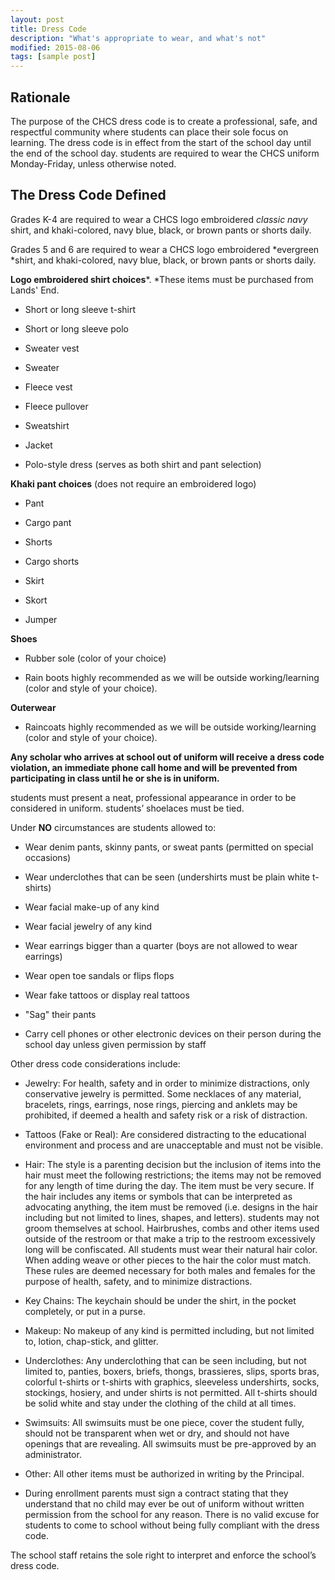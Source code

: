 ```yaml
---
layout: post
title: Dress Code
description: "What's appropriate to wear, and what's not"
modified: 2015-08-06
tags: [sample post]
---
```


## Rationale

The purpose of the CHCS dress code is to create a professional, safe, and respectful community where students can place their sole focus on learning.  The dress code is in effect from the start of the school day until the end of the school day.  students are required to wear the CHCS uniform Monday-Friday, unless otherwise noted.

## The Dress Code Defined

Grades K-4 are required to wear a CHCS logo embroidered *classic navy* shirt, and khaki-colored, navy blue, black, or brown pants or shorts daily.

Grades 5 and 6 are required to wear a CHCS logo embroidered *evergreen *shirt, and khaki-colored, navy blue, black, or brown pants or shorts daily.

**Logo embroidered shirt choices***. *These items must be purchased from Lands' End.

* Short or long sleeve t-shirt

* Short or long sleeve polo

* Sweater vest

* Sweater

* Fleece vest

* Fleece pullover

* Sweatshirt

* Jacket

* Polo-style dress (serves as both shirt and pant selection)

**Khaki pant choices** (does not require an embroidered logo)

* Pant

* Cargo pant

* Shorts

* Cargo shorts

* Skirt

* Skort

* Jumper

**Shoes**

* Rubber sole (color of your choice)

* Rain boots highly recommended as we will be outside working/learning (color and style of your choice).

**Outerwear**

* Raincoats highly recommended as we will be outside working/learning (color and style of your choice).

**Any scholar who arrives at school out of uniform will receive a dress code violation, an immediate phone call home and will be prevented from participating in class until he or she is in uniform.**

students must present a neat, professional appearance in order to be considered in uniform.  students’  shoelaces must be tied.

Under **NO** circumstances are students allowed to:

* Wear denim pants, skinny pants, or sweat pants (permitted on special occasions)

* Wear underclothes that can be seen (undershirts must be plain white t-shirts)

* Wear facial make-up of any kind

* Wear facial jewelry of any kind

* Wear earrings bigger than a quarter (boys are not allowed to wear earrings)

* Wear open toe sandals or flips flops

* Wear fake tattoos or display real tattoos

* "Sag" their pants

* Carry cell phones or other electronic devices on their person during the school day unless given permission by staff

Other dress code considerations include:

* Jewelry: For health, safety and in order to minimize distractions, only conservative jewelry is permitted.  Some necklaces of any material, bracelets, rings, earrings, nose rings, piercing and anklets may be prohibited, if deemed a health and safety risk or a risk of distraction.

* Tattoos (Fake or Real): Are considered distracting to the educational environment and process and are unacceptable and must not be visible.

* Hair: The style is a parenting decision but the inclusion of items into the hair must meet the following restrictions; the items may not be removed for any length of time during the day.  The item must be very secure.  If the hair includes any items or symbols that can be interpreted as advocating anything, the item must be removed (i.e. designs in the hair including but not limited to lines, shapes, and letters).  students may not groom themselves at school.  Hairbrushes, combs and other items used outside of the restroom or that make a trip to the restroom excessively long will be confiscated.  All students must wear their natural hair color.  When adding weave or other pieces to the hair the color must match.  These rules are deemed necessary for both males and females for the purpose of health, safety, and to minimize distractions.

* Key Chains: The keychain should be under the shirt, in the pocket completely, or put in a purse.

* Makeup: No makeup of any kind is permitted including, but not limited to, lotion, chap-stick, and glitter.

* Underclothes: Any underclothing that can be seen including, but not limited to, panties, boxers, briefs, thongs, brassieres, slips, sports bras, colorful t-shirts or t-shirts with graphics, sleeveless undershirts, socks, stockings, hosiery, and under shirts is not permitted. All t-shirts should be solid white and stay under the clothing of the child at all times.

* Swimsuits: All swimsuits must be one piece, cover the student fully, should not be transparent when wet or dry, and should not have openings that are revealing.  All swimsuits must be pre-approved by an administrator.

* Other: All other items must be authorized in writing by the Principal.

* During enrollment parents must sign a contract stating that they understand that no child may ever be out of uniform without written permission from the school for any reason.  There is no valid excuse for students to come to school without being fully compliant with the dress code.

The school staff retains the sole right to interpret and enforce the school’s dress code.  
